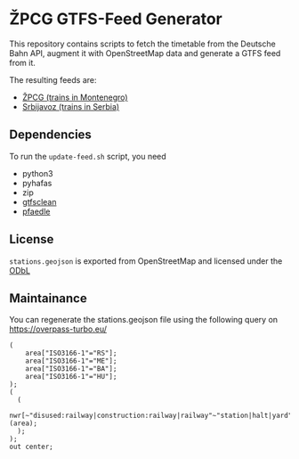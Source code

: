<!--
SPDX-FileCopyrightText: 2024 Jonah Brüchert <jbb@kaidan.im>

SPDX-License-Identifier: AGPL-3.0-only
-->

# ŽPCG GTFS-Feed Generator

This repository contains scripts to fetch the timetable from the Deutsche Bahn API, augment it with OpenStreetMap data and generate a GTFS feed from it.

The resulting feeds are:
 * [ŽPCG (trains in Montenegro)](https://jbb.ghsq.de/gtfs/me-zpcg.gtfs.zip)
 * [Srbijavoz (trains in Serbia)](https://jbb.ghsq.de/gtfs/rs-srbijavoz.gtfs.zip)

## Dependencies

To run the `update-feed.sh` script, you need

* python3
* pyhafas
* zip
* [gtfsclean](https://github.com/public-transport/gtfsclean/)
* [pfaedle](https://github.com/ad-freiburg/pfaedle)


## License

`stations.geojson` is exported from OpenStreetMap and licensed under the [ODbL](https://opendatacommons.org/licenses/odbl/)

## Maintainance

You can regenerate the stations.geojson file using the following query on https://overpass-turbo.eu/
```
(
    area["ISO3166-1"="RS"];
    area["ISO3166-1"="ME"];
    area["ISO3166-1"="BA"];
    area["ISO3166-1"="HU"];
);
(
  (
    nwr[~"disused:railway|construction:railway|railway"~"station|halt|yard"](area);
  );
);
out center;
```
